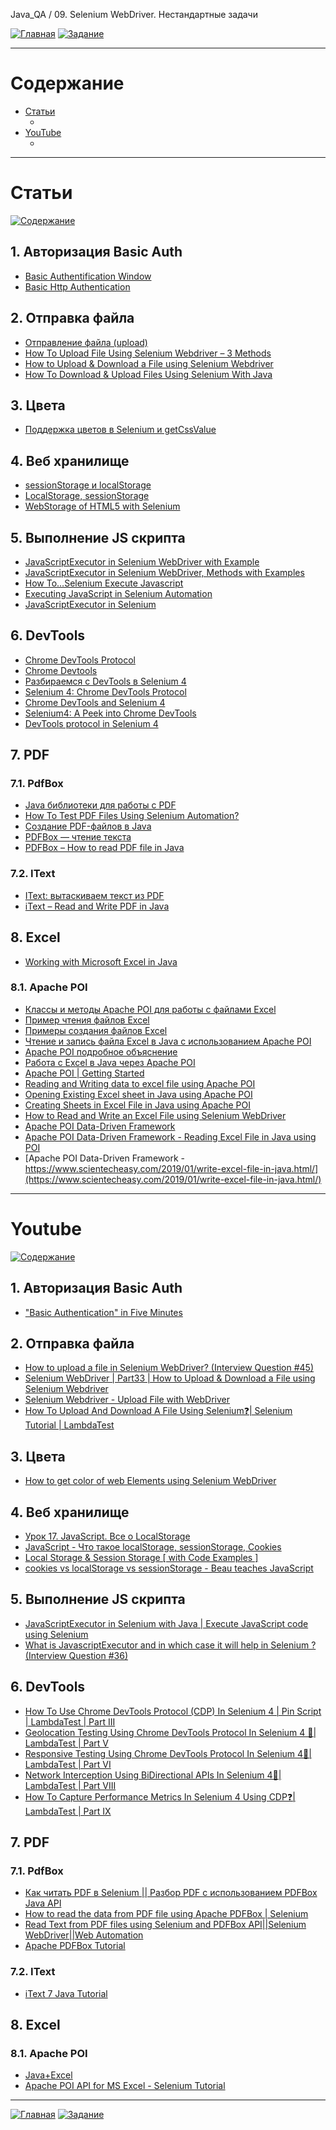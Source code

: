 Java_QA / 09. Selenium WebDriver. Нестандартные задачи

[![Главная](https://img.shields.io/badge/-Главная-aaccee)](README.md)
[![Задание](https://img.shields.io/badge/-Задание-99ffee)](3.%20Задание.md)

***

# Содержание

* [Статьи](#статьи)
    * []()
* [YouTube](#youtube)
    * []()

***

# Статьи

[![Содержание](https://img.shields.io/badge/-Содержание-66eeff)](#содержание)

## 1. Авторизация Basic Auth 

* [Basic Authentification Window](https://kreisfahrer.gitbooks.io/selenium-webdriver/content/basic_authentification_window.html)
* [Basic Http Authentication](https://www.browserstack.com/docs/automate/selenium/basic-http-authentication#javascriptexecutor-for-basic-http-authentication)

## 2. Отправка файла

* [Отправление файла (upload)](https://kreisfahrer.gitbooks.io/selenium-webdriver/content/otpravlenie_faila_upload.html)
* [How To Upload File Using Selenium Webdriver – 3 Methods](https://www.softwaretestinghelp.com/file-upload-in-selenium/)
* [How to Upload & Download a File using Selenium Webdriver](https://www.guru99.com/upload-download-file-selenium-webdriver.html)
* [How To Download & Upload Files Using Selenium With Java](https://www.lambdatest.com/blog/how-to-download-upload-files-using-selenium-with-java/)

## 3. Цвета

* [Поддержка цветов в Selenium и getCssValue](http://internetka.in.ua/selenium-color/)

## 4. Веб хранилище

* [sessionStorage и localStorage](https://osipenkov.ru/localstorage-sessionstorage/)
* [LocalStorage, sessionStorage](https://learn.javascript.ru/localstorage)
* [WebStorage of HTML5 with Selenium](https://chercher.tech/java/browser-webstorage-selenium)

## 5. Выполнение JS скрипта

* [JavaScriptExecutor in Selenium WebDriver with Example](https://www.guru99.com/execute-javascript-selenium-webdriver.html)
* [JavaScriptExecutor in Selenium WebDriver, Methods with Examples](https://www.softwaretestingmaterial.com/javascriptexecutor-selenium-webdriver/)
* [How To…Selenium Execute Javascript](https://huddle.eurostarsoftwaretesting.com/execute-javascript-selenium/)
* [Executing JavaScript in Selenium Automation](https://medium.com/@arvind.bond/executing-javascript-in-selenium-automation-9b4feffdf097)
* [JavaScriptExecutor in Selenium](https://stqatools.com/selenium-javascriptexecutor/)

## 6. DevTools

* [Chrome DevTools Protocol ](https://chromedevtools.github.io/devtools-protocol/)
* [Chrome Devtools](https://www.selenium.dev/documentation/en/support_packages/chrome_devtools/)
* [Разбираемся с DevTools в Selenium 4](https://dou.ua/forums/topic/33094/)
* [Selenium 4: Chrome DevTools Protocol](https://applitools.com/blog/selenium-4-chrome-devtools/)
* [Chrome DevTools and Selenium 4](https://medium.com/@ohanaadi/chrome-devtools-and-selenium-4-eadab5d755b7)
* [Selenium4: A Peek into Chrome DevTools](https://medium.com/codex/selenium4-a-peek-into-chrome-devtools-92bca6de55e0)
* [DevTools protocol in Selenium 4](https://itnext.io/devtools-protocol-in-selenium-4-6acf89ecb84d)

## 7. PDF

### 7.1. PdfBox

* [Java библиотеки для работы с PDF](http://vbzinas.blogspot.com/2012/01/java-pdf.html)
* [How To Test PDF Files Using Selenium Automation?](https://www.lambdatest.com/blog/selenium-testing-pdf-files/)
* [Создание PDF-файлов в Java](https://www.internet-technologies.ru/articles/sozdanie-pdf-faylov-v-java.html)
* [PDFBox — чтение текста](https://coderlessons.com/tutorials/java-tekhnologii/vyuchit-pdfbox/pdfbox-chtenie-teksta)
* [PDFBox – How to read PDF file in Java](https://mkyong.com/java/pdfbox-how-to-read-pdf-file-in-java/)

### 7.2. IText

* [IText: вытаскиваем текст из PDF](https://habr.com/ru/post/225647/)
* [iText – Read and Write PDF in Java](https://mkyong.com/java/itext-read-and-write-pdf-in-java/)

## 8. Excel

* [Working with Microsoft Excel in Java](https://www.baeldung.com/java-microsoft-excel)

### 8.1. Apache POI

* [Классы и методы Apache POI для работы с файлами Excel](http://java-online.ru/java-excel.xhtml)
* [Пример чтения файлов Excel](http://java-online.ru/java-excel-read.xhtml)
* [Примеры создания файлов Excel](http://java-online.ru/java-excel-write.xhtml)
* [Чтение и запись файла Excel в Java с использованием Apache POI](https://betacode.net/11259/read-write-excel-file-in-java-using-apache-poi)
* [Apache POI подробное объяснение](https://russianblogs.com/article/4513121403/)
* [Работа с Excel в Java через Apache POI](https://tproger.ru/translations/how-to-read-write-excel-file-java-poi-example/)
* [Apache POI | Getting Started](https://www.geeksforgeeks.org/apache-poi-getting-started/)
* [Reading and Writing data to excel file using Apache POI](https://www.geeksforgeeks.org/reading-writing-data-excel-file-using-apache-poi/?ref=rp)
* [Opening Existing Excel sheet in Java using Apache POI](https://www.geeksforgeeks.org/opening-existing-excel-sheet-in-java-using-apache-poi/?ref=rp)
* [Creating Sheets in Excel File in Java using Apache POI](https://www.geeksforgeeks.org/creating-sheets-in-excel-file-in-java-using-apache-poi/?ref=rp)
* [How to Read and Write an Excel File using Selenium WebDriver](https://www.browserstack.com/guide/read-data-from-excel-using-selenium)
* [Apache POI Data-Driven Framework](https://www.scientecheasy.com/2018/12/apache-poi-tutorial.html/)
* [Apache POI Data-Driven Framework - Reading Excel File in Java using POI](https://www.scientecheasy.com/2018/12/reading-excel-file-in-java-using-poi.html/)
* [Apache POI Data-Driven Framework - https://www.scientecheasy.com/2019/01/write-excel-file-in-java.html/](https://www.scientecheasy.com/2019/01/write-excel-file-in-java.html/)

***

# Youtube

[![Содержание](https://img.shields.io/badge/-Содержание-66eeff)](#содержание)

## 1. Авторизация Basic Auth

* ["Basic Authentication" in Five Minutes](https://www.youtube.com/watch?v=rhi1eIjSbvk&ab_channel=OktaDev)

## 2. Отправка файла

* [How to upload a file in Selenium WebDriver? (Interview Question #45)](https://www.youtube.com/watch?v=Uraakjx1TYM&ab_channel=QAFox)
* [Selenium WebDriver | Part33 | How to Upload & Download a File using Selenium Webdriver](https://www.youtube.com/watch?v=c8LN9gzwjpo&ab_channel=AutomationTestingInsider)
* [Selenium Webdriver - Upload File with WebDriver](https://www.youtube.com/watch?v=o3UmH-qflMg&ab_channel=ArturSpirin)
* [How To Upload And Download A File Using Selenium❓| Selenium Tutorial | LambdaTest](https://www.youtube.com/watch?v=vmwc_TK07SU&ab_channel=LambdaTest)

## 3. Цвета

* [How to get color of web Elements using Selenium WebDriver](https://www.youtube.com/watch?v=8bjkvguKJrc&ab_channel=MagneticAutomationandLearning)

## 4. Веб хранилище

* [Урок 17. JavaScript. Все о LocalStorage](https://www.youtube.com/watch?v=3-bZ7gLVSzo&ab_channel=%D0%92%D0%BB%D0%B0%D0%B4%D0%B8%D0%BB%D0%B5%D0%BD%D0%9C%D0%B8%D0%BD%D0%B8%D0%BD)
* [JavaScript - Что такое localStorage, sessionStorage, Cookies](https://www.youtube.com/watch?v=Sfu6zNsntfc&ab_channel=MarioMagomedov)
* [Local Storage & Session Storage [ with Code Examples ]](https://www.youtube.com/watch?v=MOd5cTJ6kaA&ab_channel=AkshaySaini)
* [cookies vs localStorage vs sessionStorage - Beau teaches JavaScript](https://www.youtube.com/watch?v=AwicscsvGLg&ab_channel=freeCodeCamp.org)

## 5. Выполнение JS скрипта

* [JavaScriptExecutor in Selenium with Java | Execute JavaScript code using Selenium](https://www.youtube.com/watch?v=P6LBk_qzISg&ab_channel=SDET-QAAutomation)
* [What is JavascriptExecutor and in which case it will help in Selenium ? (Interview Question #36)](https://www.youtube.com/watch?v=Y5UEAOzeQgM&ab_channel=QAFox)

## 6. DevTools

* [How To Use Chrome DevTools Protocol (CDP) In Selenium 4 | Pin Script | LambdaTest | Part III](https://www.youtube.com/watch?v=Dd20hZhY44E&ab_channel=LambdaTest)
* [Geolocation Testing Using Chrome DevTools Protocol In Selenium 4 📰| LambdaTest | Part V](https://www.youtube.com/watch?v=rJHZe1HPR70&ab_channel=LambdaTest)
* [Responsive Testing Using Chrome DevTools Protocol In Selenium 4📰| LambdaTest | Part VI](https://www.youtube.com/watch?v=18krafVI-QA&ab_channel=LambdaTest)  
* [Network Interception Using BiDirectional APIs In Selenium 4📡| LambdaTest | Part VIII](https://www.youtube.com/watch?v=vl7Xy5sXmlo&ab_channel=LambdaTest)
* [How To Capture Performance Metrics In Selenium 4 Using CDP❓| LambdaTest | Part IX](https://www.youtube.com/watch?v=w7xkMk-0Yg0&ab_channel=LambdaTest)

## 7. PDF

### 7.1. PdfBox

* [Как читать PDF в Selenium || Разбор PDF с использованием PDFBox Java API](https://www.youtube.com/watch?v=jeN9WeTowGg&ab_channel=NaveenAutomationLabs)
* [How to read the data from PDF file using Apache PDFBox | Selenium](https://www.youtube.com/watch?v=9O_y9wI7P0A&ab_channel=HYRTutorials)
* [Read Text from PDF files using Selenium and PDFBox API||Selenium WebDriver||Web Automation](https://www.youtube.com/watch?v=MI2eMEtpWuU&ab_channel=LearningwithLeo)
* [Apache PDFBox Tutorial](https://www.youtube.com/playlist?list=PLFh8wpMiEi88vWlQJj4KDzfpbIebBWIsX)

### 7.2. IText

* [iText 7 Java Tutorial](https://www.youtube.com/playlist?list=PLFh8wpMiEi8-Yo59DBCasuVi1M29kQrvn)

## 8. Excel

### 8.1. Apache POI

* [Java+Excel](https://www.youtube.com/playlist?list=PLwcDaxeEINafif17no5JAO0iAi9Gw4g6H)
* [Apache POI API for MS Excel - Selenium Tutorial](https://www.youtube.com/playlist?list=PLUDwpEzHYYLsN1kpIjOyYW6j_GLgOyA07)

***

[![Главная](https://img.shields.io/badge/-Главная-aaccee)](README.md)
[![Задание](https://img.shields.io/badge/-Задание-99ffee)](3.%20Задание.md)